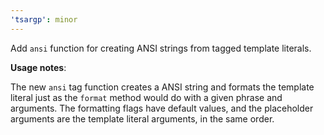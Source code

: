 ```yaml
---
'tsargp': minor
---
```


Add `ansi` function for creating ANSI strings from tagged template literals.

**Usage notes**:

The new `ansi` tag function creates a ANSI string and formats the template literal just as the `format` method would do with a given phrase and arguments. The formatting flags have default values, and the placeholder arguments are the template literal arguments, in the same order.
